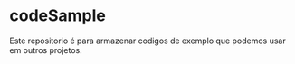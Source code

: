 # codeSample
Este repositorio é para armazenar codigos de exemplo que podemos usar em outros projetos.
